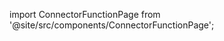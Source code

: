 import ConnectorFunctionPage from '@site/src/components/ConnectorFunctionPage';

<ConnectorFunctionPage jsonFile="airtable/add_record.json" />